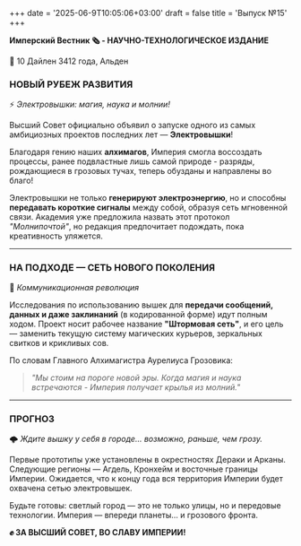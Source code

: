 +++
date = '2025-06-9T10:05:06+03:00'
draft = false
title = 'Выпуск №15'
+++

**Имперский Вестник 🗞 - НАУЧНО-ТЕХНОЛОГИЧЕСКОЕ ИЗДАНИЕ**

📆 10 Дайлен 3412 года, Альден

### **НОВЫЙ РУБЕЖ РАЗВИТИЯ**
⚡ *Электровышки: магия, наука и молнии!*

Высший Совет официально объявил о запуске одного из самых амбициозных проектов последних лет — **Электровышки**!

Благодаря гению наших **алхимагов**, Империя смогла воссоздать процессы, ранее подвластные лишь самой природе - разряды, рождающиеся в грозовых тучах, теперь обузданы и направлены во благо!

Электровышки не только **генерируют электроэнергию**, но и способны **передавать короткие сигналы** между собой, образуя сеть мгновенной связи. Академия уже предложила назвать этот протокол *"Молнипочтой"*, но редакция предпочитает подождать, пока креативность уляжется.

---

### **НА ПОДХОДЕ — СЕТЬ НОВОГО ПОКОЛЕНИЯ**
📡 *Коммуникационная революция*

Исследования по использованию вышек для **передачи сообщений, данных и даже заклинаний** (в кодированной форме) идут полным ходом. Проект носит рабочее название **"Штормовая сеть"**, и его цель — заменить текущую систему магических курьеров, зеркальных свитков и крикливых сов.

По словам Главного Алхимагистра Аурелиуса Грозовика:

> *"Мы стоим на пороге новой эры. Когда магия и наука встречаются - Империя получает крылья из молний."*

---

### **ПРОГНОЗ**
🌩 *Ждите вышку у себя в городе... возможно, раньше, чем грозу.*

Первые прототипы уже установлены в окрестностях Дераки и Арканы. Следующие регионы — Агдель, Кронхейм и восточные границы Империи. Ожидается, что к концу года вся территория Империи будет охвачена сетью электровышек.

Будьте готовы: светлый город — это не только улицы, но и передовые технологии. Империя — впереди планеты... и грозового фронта.

**✊ ЗА ВЫСШИЙ СОВЕТ, ВО СЛАВУ ИМПЕРИИ!**